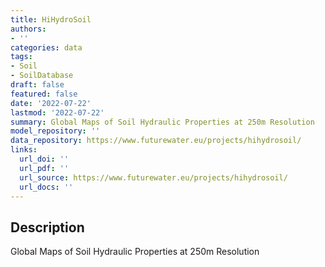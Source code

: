 ```yaml
---
title: HiHydroSoil
authors:
- ''
categories: data
tags:
- Soil
- SoilDatabase
draft: false
featured: false
date: '2022-07-22'
lastmod: '2022-07-22'
summary: Global Maps of Soil Hydraulic Properties at 250m Resolution
model_repository: ''
data_repository: https://www.futurewater.eu/projects/hihydrosoil/
links:
  url_doi: ''
  url_pdf: ''
  url_source: https://www.futurewater.eu/projects/hihydrosoil/
  url_docs: ''
---
```


## Description

Global Maps of Soil Hydraulic Properties at 250m Resolution

